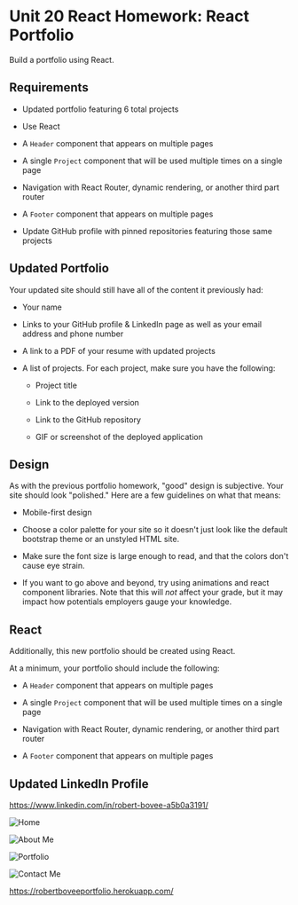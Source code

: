 # Unit 20 React Homework: React Portfolio

Build a portfolio using React.

## Requirements

* Updated portfolio featuring 6 total projects

* Use React

* A `Header` component that appears on multiple pages

* A single `Project` component that will be used multiple times on a single page 

* Navigation with React Router, dynamic rendering, or another third part router

* A `Footer` component that appears on multiple pages

* Update GitHub profile with pinned repositories featuring those same projects


## Updated Portfolio

Your updated site should still have all of the content it previously had:

* Your name

* Links to your GitHub profile & LinkedIn page as well as your email address and phone number

* A link to a PDF of your resume with updated projects

* A list of projects. For each project, make sure you have the following:

  * Project title

  * Link to the deployed version

  * Link to the GitHub repository

  * GIF or screenshot of the deployed application


## Design

As with the previous portfolio homework, "good" design is subjective. Your site should look
"polished." Here are a few guidelines on what that means:

* Mobile-first design

* Choose a color palette for your site so it doesn't just look like the default bootstrap theme or an unstyled HTML site. 

* Make sure the font size is large enough to read, and that the colors don't cause eye strain.

* If you want to go above and beyond, try using animations and react component libraries. Note that this will _not_ affect your grade, but it may impact how potentials employers gauge your knowledge.

## React

Additionally, this new portfolio should be created using React.

At a minimum, your portfolio should include the following:

* A `Header` component that appears on multiple pages

* A single `Project` component that will be used multiple times on a single page 

* Navigation with React Router, dynamic rendering, or another third part router

* A `Footer` component that appears on multiple pages


## Updated LinkedIn Profile 

https://www.linkedin.com/in/robert-bovee-a5b0a3191/


![Home](./assets/home.PNG " SSH Instructions 6")

![About Me](/Develop/assets/datachange.PNG " SSH Instructions 6")

![Portfolio](/Develop/assets/datachange.PNG " SSH Instructions 6")

![Contact Me](/Develop/assets/datachange.PNG " SSH Instructions 6")




https://robertboveeportfolio.herokuapp.com/
